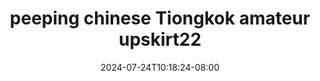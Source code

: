 --- 
title: "peeping chinese Tiongkok amateur upskirt22"
description: "   video bokep peeping chinese Tiongkok amateur upskirt22 instagram full new"
date: 2024-07-24T10:18:24-08:00
file_code: "0b1y1b0p3gxz"
draft: false
cover: "1shqr4b9l6nn7fzx.jpg"
tags: ["peeping", "chinese", "Tiongkok", "amateur", "bokep-indo", "bokep-viral", "bokep-ig"]
length: 777
fld_id: "1398536"
foldername: "17 pee"
categories: ["17 pee"]
views: 53
---